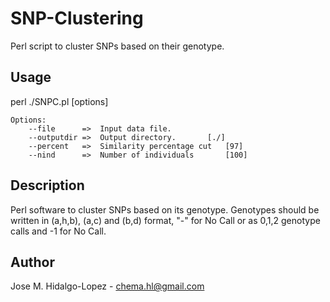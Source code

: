 # SNP-Clustering
Perl script to cluster SNPs based on their genotype.

## Usage
perl ./SNPC.pl [options]

	Options:
		--file		=>	Input data file.
		--outputdir	=>	Output directory.		[./]
		--percent	=> 	Similarity percentage cut	[97]
		--nind		=>	Number of individuals		[100]

## Description

Perl software to cluster SNPs based on its genotype. 
Genotypes should be written in (a,h,b), (a,c) and (b,d) format, "-" for No Call or as 0,1,2 genotype calls and -1 for No Call.

## Author

Jose M. Hidalgo-Lopez - chema.hl@gmail.com
